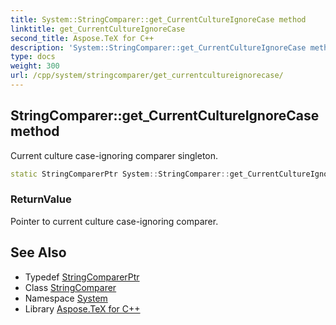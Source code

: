 ```yaml
---
title: System::StringComparer::get_CurrentCultureIgnoreCase method
linktitle: get_CurrentCultureIgnoreCase
second_title: Aspose.TeX for C++
description: 'System::StringComparer::get_CurrentCultureIgnoreCase method. Current culture case-ignoring comparer singleton in C++.'
type: docs
weight: 300
url: /cpp/system/stringcomparer/get_currentcultureignorecase/
---
```

## StringComparer::get_CurrentCultureIgnoreCase method


Current culture case-ignoring comparer singleton.

```cpp
static StringComparerPtr System::StringComparer::get_CurrentCultureIgnoreCase()
```


### ReturnValue

Pointer to current culture case-ignoring comparer.

## See Also

* Typedef [StringComparerPtr](../../stringcomparerptr/)
* Class [StringComparer](../)
* Namespace [System](../../)
* Library [Aspose.TeX for C++](../../../)
